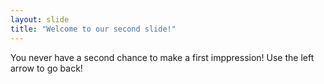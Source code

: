 ```yaml
---
layout: slide
title: "Welcome to our second slide!"
---
```


You never have a second chance to make a first imppression!
Use the left arrow to go back!
